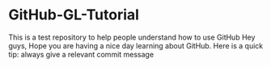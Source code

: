 # GitHub-GL-Tutorial
This is a test repository to help people understand how to use GitHub
Hey guys, Hope you are having a nice day learning about GitHub. Here is a quick tip: always give a relevant commit message
